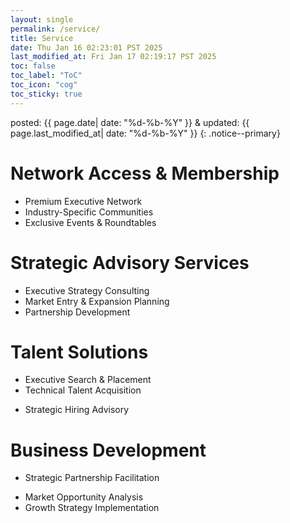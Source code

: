 ```yaml
---
layout: single
permalink: /service/
title: Service
date: Thu Jan 16 02:23:01 PST 2025
last_modified_at: Fri Jan 17 02:19:17 PST 2025
toc: false
toc_label: "ToC"
toc_icon: "cog"
toc_sticky: true
---
```


posted: {{ page.date| date: "%d-%b-%Y" }}
&amp;
updated: {{ page.last_modified_at| date: "%d-%b-%Y" }}
{: .notice--primary}

# Network Access & Membership

- Premium Executive Network
- Industry-Specific Communities
- Exclusive Events & Roundtables
<!-- - Deal Flow Access-->

# Strategic Advisory Services

- Executive Strategy Consulting
- Market Entry & Expansion Planning
- Partnership Development
<!-- - Investment Strategy & Deal Flow-->

# Talent Solutions

- Executive Search & Placement
- Technical Talent Acquisition
<!-- - Leadership Team Building-->
- Strategic Hiring Advisory

# Business Development

- Strategic Partnership Facilitation
<!-- - Investment Matchmaking-->
- Market Opportunity Analysis
- Growth Strategy Implementation

